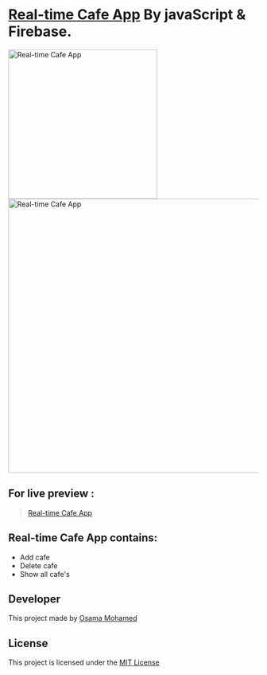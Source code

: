 # [Real-time Cafe App](https://osama-mohamed.github.io/cafe_js) By javaScript & Firebase.


[<img src="https://upload.wikimedia.org/wikipedia/commons/thumb/9/99/Unofficial_JavaScript_logo_2.svg/220px-Unofficial_JavaScript_logo_2.svg.png" width="300" title="Real-time Cafe App" >](https://osama-mohamed.github.io/cafe_js)
[<img src="https://firebase.google.com/images/brand-guidelines/logo-standard.png" width="550" title="Real-time Cafe App">](https://osama-mohamed.github.io/cafe_js)


## For live preview :
> [Real-time Cafe App](https://osama-mohamed.github.io/cafe_js)


## Real-time Cafe App contains: 
* Add cafe
* Delete cafe
* Show all cafe's


## Developer
This project made by [Osama Mohamed](https://www.linkedin.com/in/osama-mohamed-ms/)

## License
This project is licensed under the [MIT License](https://opensource.org/licenses/MIT)
